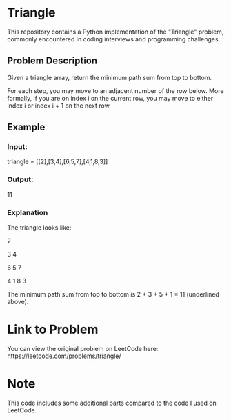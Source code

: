# Triangle

This repository contains a Python implementation of the "Triangle" problem, commonly encountered in coding interviews and programming challenges.

## Problem Description

Given a triangle array, return the minimum path sum from top to bottom.

For each step, you may move to an adjacent number of the row below. More formally, if you are on index i on the current row, you may move to either index i or index i + 1 on the next row.

## Example
### Input:
triangle = [[2],[3,4],[6,5,7],[4,1,8,3]]
### Output:
11
### Explanation
The triangle looks like:

2

3 4

6 5 7

4 1 8 3

The minimum path sum from top to bottom is 2 + 3 + 5 + 1 = 11 (underlined above).


# Link to Problem
You can view the original problem on LeetCode here: https://leetcode.com/problems/triangle/

# Note
This code includes some additional parts compared to the code I used on LeetCode.





